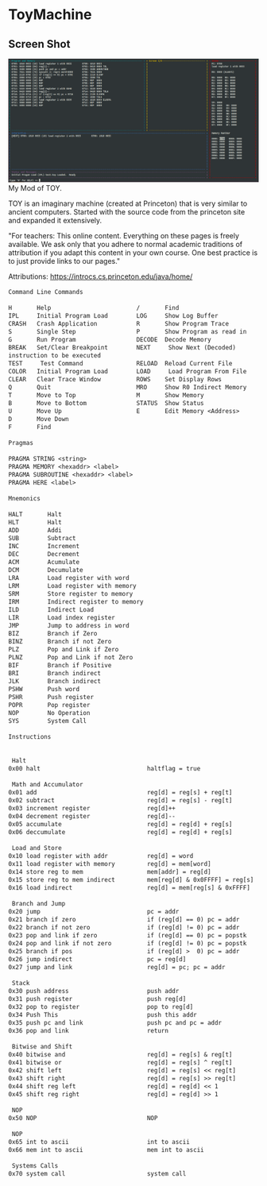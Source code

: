 # ToyMachine
## Screen Shot                                                                                                                   
![alt text](https://github.com/itlearningresources/ToyMachine/blob/main/Toy.png) 
My Mod of TOY.

TOY is an imaginary machine (created at Princeton) that is very similar to ancient computers.
Started with the source code from the princeton site and expanded it extensively.

"For teachers:
This online content. Everything on these pages is freely available. We ask only that you adhere to normal academic traditions
of attribution if you adapt this content in your own course. One best practice is to just provide links to our pages."

Attributions: https://introcs.cs.princeton.edu/java/home/





    Command Line Commands
    
    H       Help                    	/       Find                    
    IPL     Initial Program Load    	LOG     Show Log Buffer         
    CRASH   Crash Application       	R       Show Program Trace      
    S       Single Step             	P       Show Program as read in 
    G       Run Program             	DECODE  Decode Memory           
    BREAK   Set/Clear Breakpoint    	NEXT     Show Next (Decoded) instruction to be executed
    TEST     Test Command           	RELOAD  Reload Current File     
    COLOR   Initial Program Load    	LOAD     Load Program From File 
    CLEAR   Clear Trace Window      	ROWS    Set Display Rows        
    Q       Quit                    	MRO     Show R0 Indirect Memory 
    T       Move to Top             	M       Show Memory             
    B       Move to Bottom          	STATUS  Show Status             
    U       Move Up                 	E       Edit Memory <Address>   
    D       Move Down               	
    F       Find                    	
    
    Pragmas
    
    PRAGMA STRING <string>
    PRAGMA MEMORY <hexaddr> <label>
    PRAGMA SUBROUTINE <hexaddr> <label>
    PRAGMA HERE <label>
    
    Mnemonics
    
    HALT       Halt
    HLT        Halt
    ADD        Addi
    SUB        Subtract
    INC        Increment
    DEC        Decrement
    ACM        Acumulate
    DCM        Decumulate
    LRA        Load register with word
    LRM        Load register with memory
    SRM        Store register to memory
    IRM        Indirect register to memory
    ILD        Indirect Load
    LIR        Load index register
    JMP        Jump to address in word
    BIZ        Branch if Zero
    BINZ       Branch if not Zero
    PLZ        Pop and Link if Zero
    PLNZ       Pop and Link if not Zero
    BIF        Branch if Positive
    BRI        Branch indirect
    JLK        Branch indirect
    PSHW       Push word
    PSHR       Push register
    POPR       Pop register
    NOP        No Operation
    SYS        System Call
    
    Instructions
    
    
     Halt
    0x00 halt                              haltflag = true                         
    
     Math and Accumulator
    0x01 add                               reg[d] = reg[s] + reg[t]                
    0x02 subtract                          reg[d] = reg[s] - reg[t]                
    0x03 increment register                reg[d]++                                
    0x04 decrement register                reg[d]--                                
    0x05 accumulate                        reg[d] = reg[d] + reg[s]                
    0x06 deccumulate                       reg[d] = reg[d] + reg[s]                
    
     Load and Store
    0x10 load register with addr           reg[d] = word                           
    0x11 load register with memory         reg[d] = mem[word]                      
    0x14 store reg to mem                  mem[addr] = reg[d]                      
    0x15 store reg to mem indirect         mem[reg[d] & 0x0FFFF] = reg[s]          
    0x16 load indirect                     reg[d] = mem[reg[s] & 0xFFFF]           
    
     Branch and Jump
    0x20 jump                              pc = addr                               
    0x21 branch if zero                    if (reg[d] == 0) pc = addr              
    0x22 branch if not zero                if (reg[d] != 0) pc = addr              
    0x23 pop and link if zero              if (reg[d] == 0) pc = popstk            
    0x24 pop and link if not zero          if (reg[d] != 0) pc = popstk            
    0x25 branch if pos                     if (reg[d] >  0) pc = addr              
    0x26 jump indirect                     pc = reg[d]                             
    0x27 jump and link                     reg[d] = pc; pc = addr                  
    
     Stack
    0x30 push address                      push addr                               
    0x31 push register                     push reg[d]                             
    0x32 pop to register                   pop to reg[d]                           
    0x34 Push This                         push this addr                          
    0x35 push pc and link                  push pc and pc = addr                   
    0x36 pop and link                      return                                  
    
     Bitwise and Shift
    0x40 bitwise and                       reg[d] = reg[s] & reg[t]                
    0x41 bitwise or                        reg[d] = reg[s] ^ reg[t]                
    0x42 shift left                        reg[d] = reg[s] << reg[t]               
    0x43 shift right                       reg[d] = reg[s] >> reg[t]               
    0x44 shift reg left                    reg[d] = reg[d] << 1                    
    0x45 shift reg right                   reg[d] = reg[d] >> 1                    
    
     NOP
    0x50 NOP                               NOP                                     
    
     NOP
    0x65 int to ascii                      int to ascii                            
    0x66 mem int to ascii                  mem int to ascii                        
    
     Systems Calls
    0x70 system call                       system call                             
    

